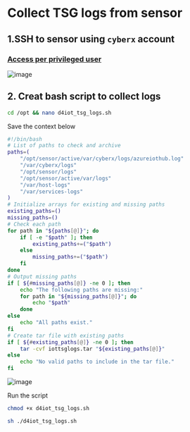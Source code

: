 # Collect TSG logs from sensor

## 1.SSH to sensor using `cyberx` account
### [Access per privileged user](https://learn.microsoft.com/en-us/azure/defender-for-iot/organizations/roles-on-premises#access-per-privileged-user)
![image](https://github.com/user-attachments/assets/2385be1b-7bca-4fee-b576-23e5a88ef388)

## 2. Creat bash script to collect logs
```sh
cd /opt && nano d4iot_tsg_logs.sh
```

Save the context below
```sh
#!/bin/bash
# List of paths to check and archive
paths=(
    "/opt/sensor/active/var/cyberx/logs/azureiothub.log"
    "/var/cyberx/logs"
    "/opt/sensor/logs"
    "/opt/sensor/active/var/logs"
    "/var/host-logs"
    "/var/services-logs"
)
# Initialize arrays for existing and missing paths
existing_paths=()
missing_paths=()
# Check each path
for path in "${paths[@]}"; do
    if [ -e "$path" ]; then
        existing_paths+=("$path")
    else
        missing_paths+=("$path")
    fi
done
# Output missing paths
if [ ${#missing_paths[@]} -ne 0 ]; then
    echo "The following paths are missing:"
    for path in "${missing_paths[@]}"; do
        echo "$path"
    done
else
    echo "All paths exist."
fi
# Create tar file with existing paths
if [ ${#existing_paths[@]} -ne 0 ]; then
    tar -cvf iottsglogs.tar "${existing_paths[@]}"
else
    echo "No valid paths to include in the tar file."
fi
```

![image](https://github.com/user-attachments/assets/a756b164-fdee-4750-a56f-d8f6540f83be)


Run the script
```sh
chmod +x d4iot_tsg_logs.sh
```
```sh
sh ./d4iot_tsg_logs.sh
```
